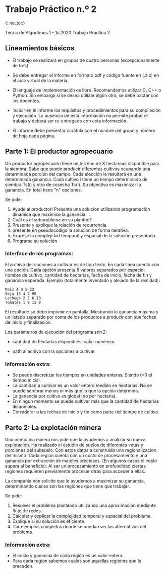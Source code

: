 Trabajo Práctico n.º 2
======================
{:.no_toc}

Teoría de Algoritmos 1 - 1c 2020
Trabajo Práctico 2

## Lineamientos básicos

- El trabajo se realizará en grupos de cuatro personas (excepcionalmente de tres).

- Se debe entregar el informe en formato pdf y código fuente en (.zip) en el aula virtual de la materia.

- El lenguaje de implementación es libre. Recomendamos utilizar C, C++ o Python. Sin embargo si se desea utilizar algún otro, se debe pactar con los docentes.

- Incluir en el informe los requisitos y procedimientos para su compilación y ejecución. La ausencia de esta información no permite probar el trabajo y deberá ser re-entregado con esta información.

- El informe debe presentar carátula con el nombre del grupo y número de hoja cada página.

## Parte 1: El productor agropecuario

Un productor agropecuario tiene un terreno de X hectareas disponible para la siembra. Sabe que puede producir diferentes cultivos ocupando una determinada porción del campo. Cada elección le resultará en una determinada ganancia. Cada cultivo i tiene un tiempo determinado de siembra Ts(i) y otro de cosecha Tc(i). Su objectivo es maximizar la ganancia. En total tiene "n" opciones.

Se pide:

1. Ayude al productor! Presente una solucion utilizando programación dinámica que maximice la ganancia.
1. Cuál es el subproblema en su planteo?
1. Presente y explique la relación de recurrencia.
1. presente en pseudocódigo la solución de forma iterativa.
1. Exprese la complejidad temporal y espacial de la solución presentada.
1. Programe su solución

### Interface de los programas:

El archivo del opciones a cultivar es de tipo texto. En cada linea cuenta con una opción. Cada opción presenta 5 valores separados por espacio: nombre de cultivo, cantidad de hectarias, fecha de inicio, fecha de fin y ganancia esperada.
Ejemplo (totalmente inventado y alejado de la realidad):

	Maiz 4 0 5 23
	Soja 15 4 7 99
	Lechuga 2 2 6 13
	Tomates 1 9 13 9
	

El resultado se debe imprimir en pantalla. Mostrando la ganancia máxima y un listado separado por coma de los productos a producir con sus fechas de inicio y finalización.

Los parámetros de ejecución del programa son 2:

* cantidad de hectarias disponibles: valor numérico

* path al achivo con la opciones a cultivar.

### Información extra:

* Se puede discretizar los tiempos en unidades enteras. Siendo t=0 el tiempo inicial.
* La cantidad a cultivar es un valor entero medido en hectarias. No se puede sembrar menos ni más que lo que la opción determina.
* La ganancia por cultivo es global (no por hectaria).
* En ningun momento se puede cultivar más que la cantidad de hectarias disponibles.
* Considerar a las fechas de inicio y fin como parte del tiempo de cultivo.

## Parte 2: La explotación minera

Una compañia minera nos pide que la ayudemos a analizar su nueva explotación.
Ha realizado el estudio de suelos de diferentes vetas y porciones del subsuelo. Con estos datos a construido una regionalizacion del mismo. 
Cada región cuenta con un costo de procesamiento y una ganancia por extracción de mateles preciosos. (En algunos casos el costo supera al beneficio). Al ser un procesamiento en profundidad ciertas regiones requieren previamente procesar otras para acceder a ellas.
 
La compañia nos solicite que le ayudemos a maximizar su ganancia, determinando cuales son las regiones que tiene que trabajar.

Se pide:

1. Resolver el problema planteado utilizando una aproximación mediante flujo de redes.
1. Calcular y explicar la complejidad temporal y espacial del problema.
1. Explique si su solución es eficiente.
1. Dar ejemplos completos donde se puedan ver las alternativas del problema. 

### Información extra:

* El costo y ganancia de cada región es un valor entero.
* Para cada region sabemos cuales son aquellas regiones que le preceden.
